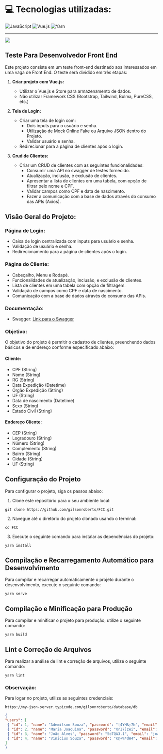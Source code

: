 # 💻 Tecnologias utilizadas:
![JavaScript](https://img.shields.io/badge/javascript-%23323330.svg?style=for-the-badge&logo=javascript&logoColor=%23F7DF1E) ![Vue.js](https://img.shields.io/badge/vue.js-%2335495e.svg?style=for-the-badge&logo=vuedotjs&logoColor=%234FC08D) ![Yarn](https://img.shields.io/badge/yarn-%232C8EBB.svg?style=for-the-badge&logo=yarn&logoColor=white)

---
[![](https://visitcount.itsvg.in/api?id=gilsonroberto&icon=0&color=0)](https://visitcount.itsvg.in)

## Teste Para Desenvolvedor Front End 

Este projeto consiste em um teste front-end destinado aos interessados em uma vaga de Front End. O teste será dividido em três etapas:

1. **Criar projeto com Vue.js:**
   - Utilizar o Vue.js e Store para armazenamento de dados.
   - Não utilizar Framework CSS (Bootstrap, Tailwind, Bulma, PureCSS, etc.)

2. **Tela de Login:**
   - Criar uma tela de login com:
     - Dois inputs para o usuário e senha.
     - Utilização de Mock Online Fake ou Arquivo JSON dentro do Projeto.
     - Validar usuário e senha.
   - Redirecionar para a página de clientes após o login.

3. **Crud de Clientes:**
   - Criar um CRUD de clientes com as seguintes funcionalidades:
     - Consumir uma API no swagger de testes fornecido.
     - Atualização, inclusão, e exclusão de clientes.
     - Apresentar a lista de clientes em uma tabela, com opção de filtrar pelo nome e CPF.
     - Validar campos como CPF e data de nascimento.
     - Fazer a comunicação com a base de dados através do consumo das APIs (Axios).

## Visão Geral do Projeto:

### Página de Login:
- Caixa de login centralizada com inputs para usuário e senha.
- Validação de usuário e senha.
- Redirecionamento para a página de clientes após o login.

### Página do Cliente:
- Cabeçalho, Menu e Rodapé.
- Funcionalidades de atualização, inclusão, e exclusão de clientes.
- Lista de clientes em uma tabela com opção de filtragem.
- Validação de campos como CPF e data de nascimento.
- Comunicação com a base de dados através do consumo das APIs.

### Documentação:
- Swagger: [Link para o Swagger](https://extranet.fcc.org.br/webapi/testecandidato/swagger/index.html)

### Objetivo:
O objetivo do projeto é permitir o cadastro de clientes, preenchendo dados básicos e de endereço conforme especificado abaixo:

#### Cliente:
- CPF (String)
- Nome (String)
- RG (String)
- Data Expedição (Datetime)
- Órgão Expedição (String)
- UF (String)
- Data de nascimento (Datetime)
- Sexo (String)
- Estado Civil (String)

#### Endereço Cliente:
- CEP (String)
- Logradouro (String)
- Número (String)
- Complemento (String)
- Bairro (String)
- Cidade (String)
- UF (String)

## Configuração do Projeto

Para configurar o projeto, siga os passos abaixo:

1. Clone este repositório para o seu ambiente local:
```
git clone https://github.com/gilsonroberto/FCC.git
```

2. Navegue até o diretório do projeto clonado usando o terminal:
```
cd FCC
```

3. Execute o seguinte comando para instalar as dependências do projeto:
```
yarn install
```

## Compilação e Recarregamento Automático para Desenvolvimento

Para compilar e recarregar automaticamente o projeto durante o desenvolvimento, execute o seguinte comando:

```
yarn serve
```

## Compilação e Minificação para Produção

Para compilar e minificar o projeto para produção, utilize o seguinte comando:
```
yarn build
```

## Lint e Correção de Arquivos

Para realizar a análise de lint e correção de arquivos, utilize o seguinte comando:
```
yarn lint
```

### Observação:

Para logar no projeto, utilize as seguintes credenciais:
```
https://my-json-server.typicode.com/gilsonroberto/database/db
```

```json
{
"users": [
 { "id": 1, "name": "Ademilson Souza", "password": "[4YH&;7h", "email": "ademilson@ademilson.com" },
 { "id": 2, "name": "Maria Joaquina", "password": "XrI7]zei", "email": "maria@maria.com" },
 { "id": 3, "name": "João Alves", "password": "5oTQA3.1", "email": "joao@joao.com" },
 { "id": 4, "name": "Vinicius Souza", "password": "K@+%*dW4", "email": "vinicius@vinicius.com" }
]
}

